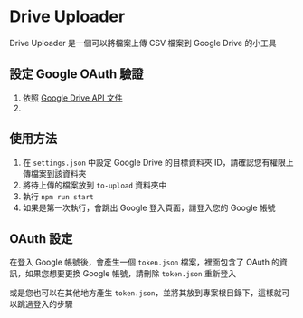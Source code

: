 # Drive Uploader

Drive Uploader 是一個可以將檔案上傳 CSV 檔案到 Google Drive 的小工具


## 設定 Google OAuth 驗證

1. 依照 [Google Drive API 文件](https://developers.google.com/drive/api/quickstart/nodejs#set_up_your_environment)
2. 


## 使用方法

1. 在 `settings.json` 中設定 Google Drive 的目標資料夾 ID，請確認您有權限上傳檔案到該資料夾
2. 將待上傳的檔案放到 `to-upload` 資料夾中
3. 執行 `npm run start`
4. 如果是第一次執行，會跳出 Google 登入頁面，請登入您的 Google 帳號


## OAuth 設定

在登入 Google 帳號後，會產生一個 `token.json` 檔案，裡面包含了 OAuth 的資訊，如果您想要更換 Google 帳號，請刪除 `token.json` 重新登入

或是您也可以在其他地方產生 `token.json`，並將其放到專案根目錄下，這樣就可以跳過登入的步驟